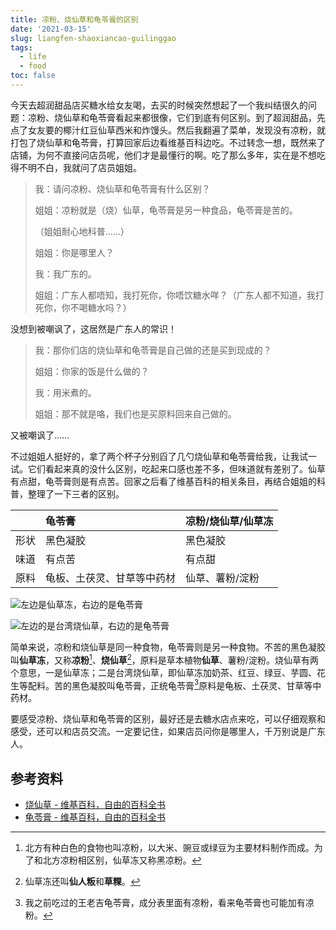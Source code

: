 ```yaml
---
title: 凉粉、烧仙草和龟苓膏的区别
date: '2021-03-15'
slug: liangfen-shaoxiancao-guilinggao
tags:
  - life
  - food
toc: false
---
```


今天去超润甜品店买糖水给女友喝，去买的时候突然想起了一个我纠结很久的问题：凉粉、烧仙草和龟苓膏看起来都很像，它们到底有何区别。到了超润甜品，先点了女友要的椰汁红豆仙草西米和炸馒头。然后我翻遍了菜单，发现没有凉粉，就打包了烧仙草和龟苓膏，打算回家后边看维基百科边吃。不过转念一想，既然来了店铺，为何不直接问店员呢，他们才是最懂行的啊。吃了那么多年，实在是不想吃得不明不白，我就问了店员姐姐。

> 我：请问凉粉、烧仙草和龟苓膏有什么区别？
>
> 姐姐：凉粉就是（烧）仙草，龟苓膏是另一种食品，龟苓膏是苦的。
>
>（姐姐耐心地科普……）
>
> 姐姐：你是哪里人？
>
> 我：我广东的。
>
> 姐姐：广东人都唔知，我打死你，你唔饮糖水咩？（广东人都不知道，我打死你，你不喝糖水吗？）

没想到被嘲讽了，这居然是广东人的常识！

> 我：那你们店的烧仙草和龟苓膏是自己做的还是买到现成的？
>
> 姐姐：你家的饭是什么做的？
>
> 我：用米煮的。
>
> 姐姐：那不就是咯，我们也是买原料回来自己做的。

又被嘲讽了……

不过姐姐人挺好的，拿了两个杯子分别舀了几勺烧仙草和龟苓膏给我，让我试一试。它们看起来真的没什么区别，吃起来口感也差不多，但味道就有差别了。仙草有点甜，龟苓膏则是有点苦。回家之后看了维基百科的相关条目，再结合姐姐的科普，整理了一下三者的区别。

|      | 龟苓膏                     | 凉粉/烧仙草/仙草冻 |
| :--- | :------------------------- | :----------------- |
| 形状 | 黑色凝胶                   | 黑色凝胶           |
| 味道 | 有点苦                     | 有点甜             |
| 原料 | 龟板、土茯灵、甘草等中药材 | 仙草、薯粉/淀粉    |


![左边是仙草冻，右边的是龟苓膏](https://cdn.jsdelivr.net/gh/CyrusYip/blog-static/images/2021-03-15_liangfen-guilinggao.jpg)

![左边的是台湾烧仙草，右边的是龟苓膏](https://cdn.jsdelivr.net/gh/CyrusYip/blog-static/images/2021-03-15_shaoxiancao-guilinggao.jpg)

简单来说，凉粉和烧仙草是同一种食物，龟苓膏则是另一种食物。不苦的黑色凝胶叫**仙草冻**，又称**凉粉**[^fen]、**烧仙草**[^cao]，原料是草本植物**仙草**、薯粉/淀粉。烧仙草有两个意思，一是仙草冻；二是台湾烧仙草，即仙草冻加奶茶、红豆、绿豆、芋圆、花生等配料。苦的黑色凝胶叫龟苓膏，正统龟苓膏[^gao]原料是龟板、土茯灵、甘草等中药材。

[^fen]: 北方有种白色的食物也叫凉粉，以大米、豌豆或绿豆为主要材料制作而成。为了和北方凉粉相区别，仙草冻又称黑凉粉。

[^cao]: 仙草冻还叫**仙人粄**和**草粿**。

[^gao]: 我之前吃过的王老吉龟苓膏，成分表里面有凉粉，看来龟苓膏也可能加有凉粉。

要感受凉粉、烧仙草和龟苓膏的区别，最好还是去糖水店点来吃，可以仔细观察和感受，还可以和店员交流。一定要记住，如果店员问你是哪里人，千万别说是广东人。

## 参考资料

- [烧仙草 - 维基百科，自由的百科全书](https://zh.wikipedia.org/wiki/%E7%87%92%E4%BB%99%E8%8D%89)
- [龟苓膏 - 维基百科，自由的百科全书](https://zh.wikipedia.org/wiki/%E9%BE%9C%E8%8B%93%E8%86%8F)
